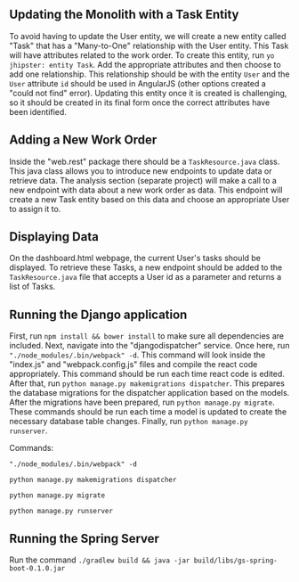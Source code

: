 ## Updating the Monolith with a Task Entity

To avoid having to update the User entity, we will create a new entity called "Task" that has a "Many-to-One" relationship with the User entity. This Task will have attributes related to the work order. To create this entity, run `yo jhipster: entity Task`. Add the appropriate attributes and then choose to add one relationship. This relationship should be with the entity `User` and the `User` attribute `id` should be used in AngularJS (other options created a "could not find" error). Updating this entity once it is created is challenging, so it should be created in its final form once the correct attributes have been identified.

## Adding a New Work Order

Inside the "web.rest" package there should be a `TaskResource.java` class. This java class allows you to introduce new endpoints to update data or retrieve data. The analysis section (separate project) will make a call to a new endpoint with data about a new work order as data. This endpoint will create a new Task entity based on this data and choose an appropriate User to assign it to.

## Displaying Data

On the dashboard.html webpage, the current User's tasks should be displayed. To retrieve these Tasks, a new endpoint should be added to the `TaskResource.java` file that accepts a User id as a parameter and returns a list of Tasks.

## Running the Django application

First, run `npm install && bower install` to make sure all dependencies are included. Next, navigate into the "djangodispatcher" service. Once here, run `"./node_modules/.bin/webpack" -d`. This command will look inside the "index.js" and "webpack.config.js" files and compile the react code appropriately. This command should be run each time react code is edited. After that, run `python manage.py makemigrations dispatcher`. This prepares the database migrations for the dispatcher application based on the models. After the migrations have been prepared, run `python manage.py migrate`. These commands should be run each time a model is updated to create the necessary database table changes. Finally, run `python manage.py runserver`.

Commands:

`"./node_modules/.bin/webpack" -d`

`python manage.py makemigrations dispatcher`

`python manage.py migrate`

`python manage.py runserver`

## Running the Spring Server

Run the command `./gradlew build && java -jar build/libs/gs-spring-boot-0.1.0.jar`
